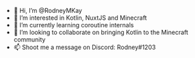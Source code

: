 - 👋 Hi, I’m @RodneyMKay
- 👀 I’m interested in Kotlin, NuxtJS and Minecraft
- 🌱 I’m currently learning coroutine internals
- 💞️ I’m looking to collaborate on bringing Kotlin to the Minecraft community
- 📫 Shoot me a message on Discord: Rodney#1203
